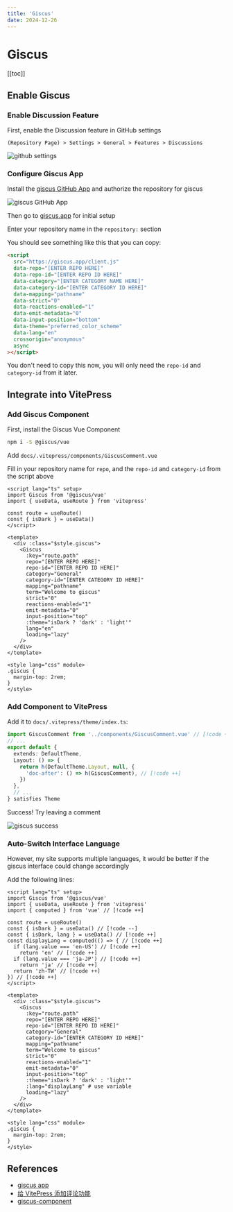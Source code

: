 ```yaml
---
title: 'Giscus'
date: 2024-12-26
---
```


# Giscus

[[toc]]

## Enable Giscus

### Enable Discussion Feature

First, enable the Discussion feature in GitHub settings

`(Repository Page) > Settings > General > Features > Discussions`

![github settings](https://i.imgur.com/v7sIMLn.png)

### Configure Giscus App

Install the [giscus GitHub App](https://github.com/apps/giscus) and authorize the repository for giscus

![giscus GitHub App](https://i.imgur.com/w0pAO3E.png)

Then go to [giscus.app](https://giscus.app/) for initial setup

Enter your repository name in the `repository:` section

You should see something like this that you can copy:

```html
<script
  src="https://giscus.app/client.js"
  data-repo="[ENTER REPO HERE]"
  data-repo-id="[ENTER REPO ID HERE]"
  data-category="[ENTER CATEGORY NAME HERE]"
  data-category-id="[ENTER CATEGORY ID HERE]"
  data-mapping="pathname"
  data-strict="0"
  data-reactions-enabled="1"
  data-emit-metadata="0"
  data-input-position="bottom"
  data-theme="preferred_color_scheme"
  data-lang="en"
  crossorigin="anonymous"
  async
></script>
```

You don't need to copy this now, you will only need the `repo-id` and `category-id` from it later.

## Integrate into VitePress

### Add Giscus Component

First, install the Giscus Vue Component

```bash
npm i -S @giscus/vue
```

Add `docs/.vitepress/components/GiscusComment.vue`

Fill in your repository name for `repo`, and the `repo-id` and `category-id` from the script above

```vue
<script lang="ts" setup>
import Giscus from '@giscus/vue'
import { useData, useRoute } from 'vitepress'

const route = useRoute()
const { isDark } = useData()
</script>

<template>
  <div :class="$style.giscus">
    <Giscus
      :key="route.path"
      repo="[ENTER REPO HERE]"
      repo-id="[ENTER REPO ID HERE]"
      category="General"
      category-id="[ENTER CATEGORY ID HERE]"
      mapping="pathname"
      term="Welcome to giscus"
      strict="0"
      reactions-enabled="1"
      emit-metadata="0"
      input-position="top"
      :theme="isDark ? 'dark' : 'light'"
      lang="en"
      loading="lazy"
    />
  </div>
</template>

<style lang="css" module>
.giscus {
  margin-top: 2rem;
}
</style>
```

### Add Component to VitePress

Add it to `docs/.vitepress/theme/index.ts`:

```typescript
import GiscusComment from '../components/GiscusComment.vue' // [!code ++]
// ...
export default {
  extends: DefaultTheme,
  Layout: () => {
    return h(DefaultTheme.Layout, null, {
      'doc-after': () => h(GiscusComment), // [!code ++]
    })
  },
  // ...
} satisfies Theme
```

Success! Try leaving a comment

![giscus success](https://i.imgur.com/gMzwIAZ.png)

### Auto-Switch Interface Language

However, my site supports multiple languages, it would be better if the giscus interface could change accordingly

Add the following lines:

```vue
<script lang="ts" setup>
import Giscus from '@giscus/vue'
import { useData, useRoute } from 'vitepress'
import { computed } from 'vue' // [!code ++]

const route = useRoute()
const { isDark } = useData() // [!code --]
const { isDark, lang } = useData() // [!code ++]
const displayLang = computed(() => { // [!code ++]
  if (lang.value === 'en-US') // [!code ++]
    return 'en' // [!code ++]
  if (lang.value === 'ja-JP') // [!code ++]
    return 'ja' // [!code ++]
  return 'zh-TW' // [!code ++]
}) // [!code ++]
</script>

<template>
  <div :class="$style.giscus">
    <Giscus
      :key="route.path"
      repo="[ENTER REPO HERE]"
      repo-id="[ENTER REPO ID HERE]"
      category="General"
      category-id="[ENTER CATEGORY ID HERE]"
      mapping="pathname"
      term="Welcome to giscus"
      strict="0"
      reactions-enabled="1"
      emit-metadata="0"
      input-position="top"
      :theme="isDark ? 'dark' : 'light'"
      :lang="displayLang" # use variable
      loading="lazy"
    />
  </div>
</template>

<style lang="css" module>
.giscus {
  margin-top: 2rem;
}
</style>
```

## References

- [giscus app](https://giscus.app/)
- [给 VitePress 添加评论功能](https://site.quteam.com/technology/front-end/vitepress-comment/)
- [giscus-component](https://github.com/giscus/giscus-component)
